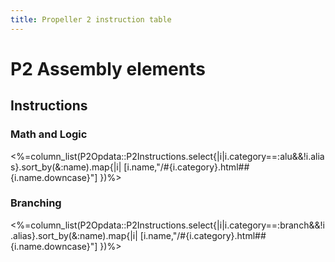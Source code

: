```yaml
---
title: Propeller 2 instruction table
---
```


# P2 Assembly elements

## Instructions

### Math and Logic

<%=column_list(P2Opdata::P2Instructions.select{|i|i.category==:alu&&!i.alias}.sort_by(&:name).map{|i| [i.name,"/#{i.category}.html##{i.name.downcase}"] })%>

### Branching

<%=column_list(P2Opdata::P2Instructions.select{|i|i.category==:branch&&!i.alias}.sort_by(&:name).map{|i| [i.name,"/#{i.category}.html##{i.name.downcase}"] })%>
